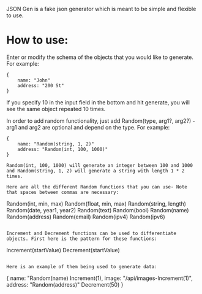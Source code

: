 JSON Gen is a fake json generator which is meant to be simple and flexible to use.

# How to use:

Enter or modify the schema of the objects that you would like to generate. For example:

```
{
    name: "John"
    address: "200 St"
}
```

If you specify 10 in the input field in the bottom and hit generate, you will see the same object repeated 10 times.

In order to add random functionality, just add Random(type, arg1?, arg2?) - arg1 and arg2 are optional and depend on the type. For example:

```
{
    name: "Random(string, 1, 2)"
    address: "Random(int, 100, 1000)"
}
```

```
Random(int, 100, 1000) will generate an integer between 100 and 1000 and Random(string, 1, 2) will generate a string with length 1 * 2 times.

Here are all the different Random functions that you can use- Note that spaces between commas are necessary:

```

Random(int, min, max)
Random(float, min, max)
Random(string, length)
Random(date, year1, year2)
Random(text)
Random(bool)
Random(name)
Random(address)
Random(email)
Random(ipv4)
Random(ipv6)

```

Increment and Decrement functions can be used to differentiate objects. First here is the pattern for these functions:

```

Increment(startValue)
Decrement(startValue)

```

Here is an example of them being used to generate data:

```

{
name: "Random(name) Increment(1),
image: "/api/images-Increment(1)",
address: "Random(address)" Decrement(50)
}

```

```
